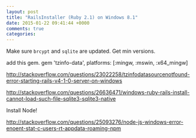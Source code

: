 ```yaml
---
layout: post
title: "RailsInstaller (Ruby 2.1) on Windows 8.1"
date: 2015-01-22 09:41:44 +0000
comments: true
categories: 
---
```


Make sure `brcypt` and `sqlite` are updated. Get min versions.

add this gem. gem 'tzinfo-data', platforms: [:mingw, :mswin, :x64_mingw]

http://stackoverflow.com/questions/23022258/tzinfodatasourcenotfound-error-starting-rails-v4-1-0-server-on-windows

http://stackoverflow.com/questions/26636471/windows-ruby-rails-install-cannot-load-such-file-sqlite3-sqlite3-native

Install Node!

http://stackoverflow.com/questions/25093276/node-js-windows-error-enoent-stat-c-users-rt-appdata-roaming-npm